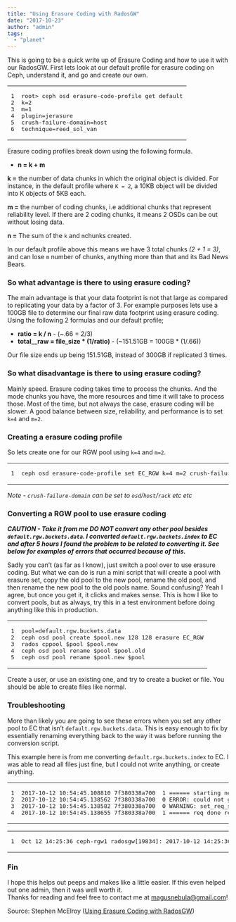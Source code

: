 ```yaml
---
title: "Using Erasure Coding with RadosGW"
date: "2017-10-23"
author: "admin"
tags: 
  - "planet"
---
```


This is going to be a quick write up of Erasure Coding and how to use it with our RadosGW. First lets look at our default profile for erasure coding on Ceph, understand it, and go and create our own.

<table><tbody><tr><td class="gutter"><pre><div class="line">1</div><div class="line">2</div><div class="line">3</div><div class="line">4</div><div class="line">5</div><div class="line">6</div></pre></td><td class="code"><pre><div class="line">root&gt; ceph osd erasure-code-profile get <span class="keyword">default</span></div><div class="line">k=<span class="number">2</span></div><div class="line">m=<span class="number">1</span></div><div class="line">plugin=jerasure</div><div class="line">crush-failure-domain=host</div><div class="line">technique=reed_sol_van</div></pre></td></tr></tbody></table>

Erasure coding profiles break down using the following formula.

- **n = k + m**

**k =** the number of data chunks in which the original object is divided. For instance, in the default profile where `K = 2`, a 10KB object will be divided into K objects of 5KB each.

**m =** the number of coding chunks, i.e additional chunks that represent reliability level. If there are 2 coding chunks, it means 2 OSDs can be out without losing data.

**n =** The sum of the `k` and `m`chunks created.

In our default profile above this means we have 3 total chunks _(2 + 1 = 3)_, and can lose `m` number of chunks, anything more than that and its Bad News Bears.

### So what advantage is there to using erasure coding?

The main advantage is that your data footprint is not that large as compared to replicating your data by a factor of 3. 
For example purposes lets use a 100GB file to determine our final raw data footprint using erasure coding. Using the following 2 formulas and our default profile;

- **ratio = k / n** - (~.66 = 2/3)
- **total\_\_raw = file\_size \* (1/ratio)** - (~151.51GB = 100GB \* (1/.66))

Our file size ends up being 151.51GB, instead of 300GB if replicated 3 times.

### So what disadvantage is there to using erasure coding?

Mainly speed. Erasure coding takes time to process the chunks. And the mode chunks you have, the more resources and time it will take to process those. Most of the time, but not always the case, erasure coding will be slower. A good balance between size, reliability, and performance is to set `k=4` and `m=2`.

### Creating a erasure coding profile

So lets create one for our RGW pool using `k=4` and `m=2`.

<table><tbody><tr><td class="gutter"><pre><div class="line">1</div></pre></td><td class="code"><pre><div class="line">ceph osd erasure-code-profile set EC_RGW k=4 m=2 crush-failure-domain=host</div></pre></td></tr></tbody></table>

_Note - `crush-failure-domain` can be set to `osd`/`host`/`rack` etc etc_

### Converting a RGW pool to use erasure coding

**_CAUTION - Take it from me DO NOT convert any other pool besides `default.rgw.buckets.data`. I converted `default.rgw.buckets.index` to EC and after 5 hours I found the problem to be related to converting it. See below for examples of errors that occurred because of this._**

Sadly you can’t (as far as I know), just switch a pool over to use erasure coding. But what we can do is run a mini script that will create a pool with erasure set, copy the old pool to the new pool, rename the old pool, and then rename the new pool to the old pools name. Sound confusing? Yeah I agree, but once you get it, it clicks and makes sense. This is how I like to convert pools, but as always, try this in a test environment before doing anything like this in production.

<table><tbody><tr><td class="gutter"><pre><div class="line">1</div><div class="line">2</div><div class="line">3</div><div class="line">4</div><div class="line">5</div></pre></td><td class="code"><pre><div class="line">pool=default.rgw.buckets.data</div><div class="line">ceph osd pool create <span class="variable">$pool</span>.new 128 128 erasure EC_RGW</div><div class="line">rados cppool <span class="variable">$pool</span> <span class="variable">$pool</span>.new</div><div class="line">ceph osd pool rename <span class="variable">$pool</span> <span class="variable">$pool</span>.old</div><div class="line">ceph osd pool rename <span class="variable">$pool</span>.new <span class="variable">$pool</span></div></pre></td></tr></tbody></table>

Create a user, or use an existing one, and try to create a bucket or file. You should be able to create files like normal.

### Troubleshooting

More than likely you are going to see these errors when you set any other pool to EC that isn’t `default.rgw.buckets.data`. This is easy enough to fix by essentially renaming everything back to the way it was before running the conversion script.

This example here is from me converting `default.rgw.buckets.index` to EC. I was able to read all files just fine, but I could not write anything, or create anything.

<table><tbody><tr><td class="gutter"><pre><div class="line">1</div><div class="line">2</div><div class="line">3</div><div class="line">4</div></pre></td><td class="code"><pre><div class="line"><span class="number">2017</span><span class="number">-10</span><span class="number">-12</span> <span class="number">10</span>:<span class="number">54</span>:<span class="number">45.108810</span> <span class="number">7f</span>380338a700  <span class="number">1</span> ====== starting <span class="keyword">new</span> request req=<span class="number">0x7f3803384710</span> =====</div><div class="line"><span class="number">2017</span><span class="number">-10</span><span class="number">-12</span> <span class="number">10</span>:<span class="number">54</span>:<span class="number">45.138562</span> <span class="number">7f</span>380338a700  <span class="number">0</span> ERROR: could not get stats <span class="keyword">for</span> buckets</div><div class="line"><span class="number">2017</span><span class="number">-10</span><span class="number">-12</span> <span class="number">10</span>:<span class="number">54</span>:<span class="number">45.138582</span> <span class="number">7f</span>380338a700  <span class="number">0</span> WARNING: set_req_state_err err_no=<span class="number">5</span> resorting to <span class="number">500</span></div><div class="line"><span class="number">2017</span><span class="number">-10</span><span class="number">-12</span> <span class="number">10</span>:<span class="number">54</span>:<span class="number">45.138655</span> <span class="number">7f</span>380338a700  <span class="number">1</span> ====== req done req=<span class="number">0x7f3803384710</span> op status=<span class="number">-5</span> http_status=<span class="number">500</span> ======</div></pre></td></tr></tbody></table>

<table><tbody><tr><td class="gutter"><pre><div class="line">1</div></pre></td><td class="code"><pre><div class="line">Oct <span class="number">12</span> <span class="number">14</span>:<span class="number">25</span>:<span class="number">36</span> ceph-rgw1 radosgw[<span class="number">19834</span>]: <span class="number">2017</span><span class="number">-10</span><span class="number">-12</span> <span class="number">14</span>:<span class="number">25</span>:<span class="number">36.197153</span> <span class="number">7f</span>e05b2ac9c0 <span class="number">-1</span> Couldn'<span class="function">t init storage <span class="title">provider</span> <span class="params">(RADOS)</span></span></div></pre></td></tr></tbody></table>

### Fin

I hope this helps out peeps and makes like a little easier. If this even helped out one admin, then it was well worth it.  
Thanks for reading and feel free to contact me at magusnebula@gmail.com!

Source: Stephen McElroy ([Using Erasure Coding with RadosGW](http://obsidiancreeper.com/2017/10/23/Using-Erasure-Coding-with-RadosGW/))
